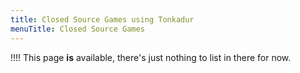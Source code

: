 ```yaml
---
title: Closed Source Games using Tonkadur
menuTitle: Closed Source Games
---
```

!!!! This page **is** available, there's just nothing to list in there for now.
